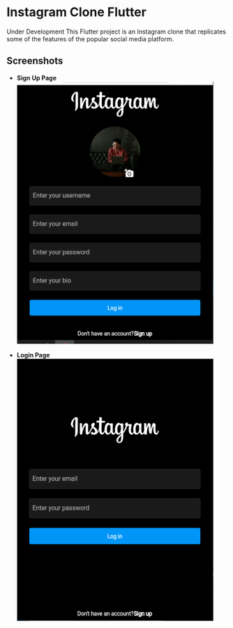 # Instagram Clone Flutter
Under Development
This Flutter project is an Instagram clone that replicates some of the features of the popular social media platform.

## Screenshots

- **Sign Up Page**  
  <img src="Screenshots/S1.PNG" alt="Sign Up Page" width="450" height="600">

- **Login Page**  
  <img src="Screenshots/S2.PNG" alt="Login Page" width="450" height="600">

